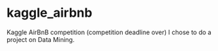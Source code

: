 # kaggle_airbnb
Kaggle AirBnB competition (competition deadline over) I chose to do a project on Data Mining.

